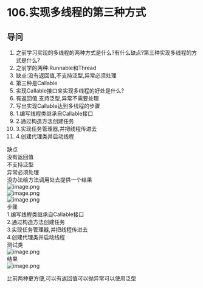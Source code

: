 # 106.实现多线程的第三种方式

<a name="bGmVV"></a>
## 导问
1. 之前学习实现的多线程的两种方式是什么?有什么缺点?第三种实现多线程的方式是什么?
  1. 之前学的两种:Runnable和Thread
  1. 缺点:没有返回值,不支持泛型,异常必须处理
  1. 第三种是Callable
2. 实现Callable接口来实现多线程的好处是什么?
  1. 有返回值,支持泛型,异常不需要处理
3. 写出实现Callable达到多线程的步骤
  1. 1.编写线程类继承自Callable接口
  1. 2.通过构造方法创建任务
  1. 3.实现任务管理器,并把线程传进去
  1. 4.创建代理类并启动线程

缺点<br />没有返回值<br />不支持泛型<br />异常必须处理<br />没办法给方法调用处去提供一个结果<br />![image.png](https://cdn.nlark.com/yuque/0/2019/png/349894/1560325430060-437ba864-4ff9-4abb-8f26-c18ba5008160.png#align=left&display=inline&height=293&name=image.png&originHeight=585&originWidth=766&size=369949&status=done&width=383)<br />![image.png](https://cdn.nlark.com/yuque/0/2019/png/349894/1560325477450-c930ab13-ca88-4ddc-bc25-cf4b30e391c4.png#align=left&display=inline&height=252&name=image.png&originHeight=503&originWidth=547&size=129122&status=done&width=273.5)<br />![image.png](https://cdn.nlark.com/yuque/0/2019/png/349894/1560325638463-a4456db7-b933-4bc0-8155-8bfab8d8b624.png#align=left&display=inline&height=235&name=image.png&originHeight=471&originWidth=1094&size=298841&status=done&width=547)<br />步骤<br />1.编写线程类继承自Callable接口<br />2.通过构造方法创建任务<br />3.实现任务管理器,并把线程传进去<br />4.创建代理类并启动线程<br />测试类<br />![image.png](https://cdn.nlark.com/yuque/0/2019/png/349894/1560325711419-6e826a6a-f442-4469-9056-317e6b9e70c2.png#align=left&display=inline&height=246&name=image.png&originHeight=492&originWidth=1076&size=410464&status=done&width=538)<br />结果<br />![image.png](https://cdn.nlark.com/yuque/0/2019/png/349894/1560325721072-6036cdc3-8c11-4df6-8d47-f14c20a40e78.png#align=left&display=inline&height=65&name=image.png&originHeight=130&originWidth=331&size=48386&status=done&width=165.5)

比前两种更方便,可以有返回值可以抛异常可以使用泛型
